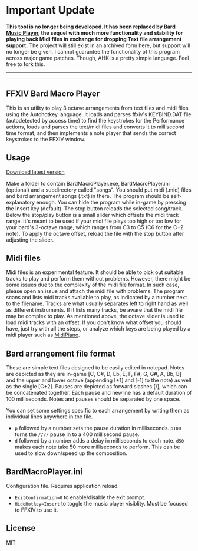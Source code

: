# Important Update
**This tool is no longer being developed. It has been replaced by [Bard Music Player](http://bmp.sqnya.se), the sequel with much more functionality and stability for playing back Midi files in exchange for dropping Text file arrangement support.** The project will still exist in an archived form here, but support will no longer be given. I cannot guarantee the functionality of this program across major game patches. Though, AHK is a pretty simple language. Feel free to fork this.

---

---

## FFXIV Bard Macro Player
This is an utility to play 3 octave arrangements from text files and midi files using the Autohotkey language. It loads and parses ffxiv's KEYBIND.DAT file (autodetected by access time) to find the keystrokes for the Performance actions, loads and parses the text/midi files and converts it to millisecond time format, and then implements a note player that sends the correct keystrokes to the FFXIV window.

## Usage
[Download latest version](https://github.com/parulina/bardmacroplayer/releases)

Make a folder to contain BardMacroPlayer.exe, BardMacroPlayer.ini (optional) and a subdirectory called "songs". You should put midi (.mid) files and bard arrangement songs (.txt) in there. The program should be self-explanatory enough. You can hide the program while in-game by pressing the Insert key (default). The stop button reloads the selected song/track. Below the stop/play button is a small slider which offsets the midi track range. It's meant to be used if your midi file plays too high or too low for your bard's 3-octave range, which ranges from C3 to C5 (C6 for the C+2 note). To apply the octave offset, reload the file with the stop button after adjusting the slider.

## Midi files
Midi files is an experimental feature. It should be able to pick out suitable tracks to play and perform them without problems. However, there might be some issues due to the complexity of the midi file format. In such case, please open an issue and attach the midi file with problems.
The program scans and lists midi tracks available to play, as indicated by a number next to the filename. Tracks are what usually separates left to right hand as well as different instruments. If it lists many tracks, be aware that the midi file may be complex to play. As mentioned above, the octave slider is used to load midi tracks with an offset. If you don't know what offset you should have, just try with all the steps, or analyze which keys are being played by a midi player such as [MidiPiano](http://www.midipiano.net/).

## Bard arrangement file format
These are simple text files designed to be easily edited in notepad. Notes are depicted as they are in-game [C, C#, D, Eb, E, F, F#, G, G#, A, Bb, B] and the upper and lower octave (appending [+1] and [-1] to the note) as well as the single [C+2]. Pauses are depicted as forward slashes [/], which can be concatenated together. Each pause and newline has a default duration of 100 milliseconds. Notes and pauses should be separated by one space.

You can set some settings specific to each arrangement by writing them as individual lines anywhere in the file.
* ``p`` followed by a number sets the pause duration in milliseconds. ``p100`` turns the ``////`` pause in to a 400 millisecond pause.
* ``d`` followed by a number adds a delay in milliseconds to each note. ``d50`` makes each note take 50 more milliseconds to perform. This can be used to slow down/speed up the composition.

## BardMacroPlayer.ini
Configuration file. Requires application reload.
* ``ExitConfirmation=0`` to enable/disable the exit prompt.
* ``HideHotkey=Insert`` to toggle the music player visiblity. Must be focused to FFXIV to use it.

## License
MIT
